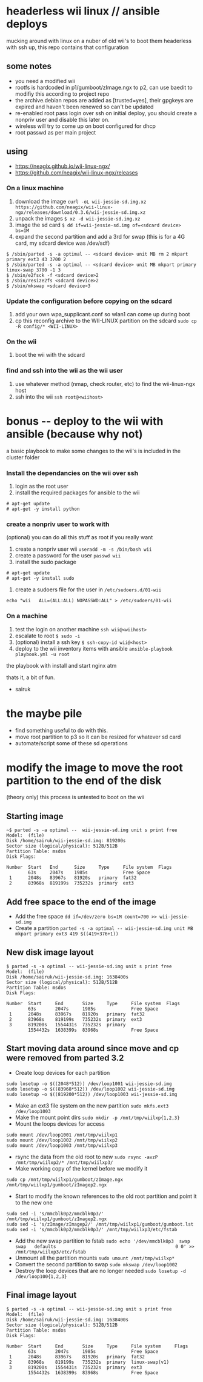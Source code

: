 # headerless wii linux // ansible deploys
mucking around with linux on a nuber of old wii's to boot them headerless with ssh up, this repo contains that configuration

## some notes
 - you need a modified wii
 - rootfs is hardcoded in p1/gumboot/zImage.ngx to p2, can use baedit to modifiy this according to project repo
 - the archive.debian repos are added as [trusted=yes], their gpgkeys are expired and haven't been renewed so can't be updated
 - re-enabled root pass login over ssh on initial deploy, you should create a nonpriv user and disable this later on.
 - wireless will try to come up on boot configured for dhcp
 - root passwd as per main project

## using 
 - https://neagix.github.io/wii-linux-ngx/
 - https://github.com/neagix/wii-linux-ngx/releases

### On a linux machine
1. download the image
``` curl -oL wii-jessie-sd.img.xz https://github.com/neagix/wii-linux-ngx/releases/download/0.3.6/wii-jessie-sd.img.xz ```
1. unpack the images
``` $ xz -d wii-jessie-sd.img.xz ```
1. image the sd card
``` $ dd if=wii-jessie-sd.img of=<sdcard device> bs=1M ```
1. expand the second partition and add a 3rd for swap (this is for a 4G card, my sdcard device was /dev/sdf)
```
$ /sbin/parted -s -a optimal -- <sdcard device> unit MB rm 2 mkpart primary ext3 43 3700 2
$ /sbin/parted -s -a optimal -- <sdcard device> unit MB mkpart primary linux-swap 3700 -1 3
$ /sbin/e2fsck -f <sdcard device>2
$ /sbin/resize2fs <sdcard device>2 
$ /sbin/mkswap <sdcard device>3
```

### Update the configuration before copying on the sdcard
1. add your own wpa_supplicant.conf so wlan1 can come up during boot
1. cp this reconfig archive to the WII-LINUX partition on the sdcard
``` sudo cp -R config/* <WII-LINUX> ```

### On the wii
1. boot the wii with the sdcard

### find and ssh into the wii as the wii user
1. use whatever method (nmap, check router, etc) to find the wii-linux-ngx host
2. ssh into the wii
``` ssh root@<wiihost> ```

# bonus -- deploy to the wii with ansible (because why not)
a basic playbook to make some changes to the wii's is included in the cluster folder

### Install the dependancies on the wii over ssh
1. login as the root user
1. install the required packages for ansible to the wii
```
# apt-get update
# apt-get -y install python
```

### create a nonpriv user to work with
(optional) you can do all this stuff as root if you really want
1. create a nonpriv user wii
``` useradd -m -s /bin/bash wii ```
1. create a password for the user
``` passwd wii ```
1. install the sudo package
```
# apt-get update
# apt-get -y install sudo
```
1. create a sudoers file for the user in ```/etc/sudoers.d/01-wii```
```
echo "wii	ALL=(ALL:ALL) NOPASSWD:ALL" > /etc/sudoers/01-wii
```

### On a machine
1. test the login on another machine
``` ssh wii@<wiihost> ```
1. escalate to root
``` $ sudo -i ```
1. (optional) install a ssh key
``` $ ssh-copy-id wii@<host> ```
1. deploy to the wii inventory items with ansible
``` ansible-playbook playbook.yml -u root ```


the playbook with install and start nginx atm

thats it, a bit of fun.
- sairuk

# the maybe pile
 - find something useful to do with this.
 - move root partition to p3 so it can be resized for whatever sd card
 - automate/script some of these sd operations




# modify the image to move the root partition to the end of the disk

(theory only) this process is untested to boot on the wii

## Starting image
```
~$ parted -s -a optimal --  wii-jessie-sd.img unit s print free
Model:  (file)
Disk /home/sairuk/wii-jessie-sd.img: 819200s
Sector size (logical/physical): 512B/512B
Partition Table: msdos
Disk Flags: 

Number  Start   End      Size     Type     File system  Flags
        63s     2047s    1985s             Free Space
 1      2048s   83967s   81920s   primary  fat32
 2      83968s  819199s  735232s  primary  ext3
```

## Add free space to the end of the image
* Add the free space
``` dd if=/dev/zero bs=1M count=700 >> wii-jessie-sd.img ```
* Create a partition
``` parted -s -a optimal -- wii-jessie-sd.img unit MB mkpart primary ext3 419 $((419+376+1)) ```


## New disk image layout
```
$ parted -s -a optimal -- wii-jessie-sd.img unit s print free
Model:  (file)
Disk /home/sairuk/wii-jessie-sd.img: 1638400s
Sector size (logical/physical): 512B/512B
Partition Table: msdos
Disk Flags: 

Number  Start     End       Size     Type     File system  Flags
        63s       2047s     1985s             Free Space
 1      2048s     83967s    81920s   primary  fat32
 2      83968s    819199s   735232s  primary  ext3
 3      819200s   1554431s  735232s  primary
        1554432s  1638399s  83968s            Free Space
```

## Start moving data around since move and cp were removed from parted 3.2
* Create loop devices for each partition
```
sudo losetup -o $((2048*512)) /dev/loop1001 wii-jessie-sd.img 
sudo losetup -o $((83968*512)) /dev/loop1002 wii-jessie-sd.img 
sudo losetup -o $((819200*512)) /dev/loop1003 wii-jessie-sd.img 
```
* Make an ext3 file system on the new partition
``` sudo mkfs.ext3 /dev/loop1003 ```
* Make the mount point dirs
``` sudo mkdir -p /mnt/tmp/wiilxp{1,2,3} ```
* Mount the loops devices for access
``` 
sudo mount /dev/loop1001 /mnt/tmp/wiilxp1
sudo mount /dev/loop1002 /mnt/tmp/wiilxp2
sudo mount /dev/loop1003 /mnt/tmp/wiilxp3
```
* rsync the data from the old root to new
```sudo rsync -avzP /mnt/tmp/wiilxp2/* /mnt/tmp/wiilxp3/```
* Make working copy of the kernel before we modify it
```
sudo cp /mnt/tmp/wiilxp1/gumboot/zImage.ngx /mnt/tmp/wiilxp1/gumboot/zImagep2.ngx
```
* Start to modify the known references to the old root partition and point it to the new one
```
sudo sed -i 's/mmcblk0p2/mmcblk0p3/' /mnt/tmp/wiilxp1/gumboot/zImagep2.ngx
sudo sed -i 's/zImage/zImagep2/' /mnt/tmp/wiilxp1/gumboot/gumboot.lst
sudo sed -i 's/mmcblk0p2/mmcblk0p3/' /mnt/tmp/wiilxp3/etc/fstab
```
* Add the new swap partition to fstab
```sudo echo '/dev/mmcblk0p3  swap   swap   defaults	                                        0 0' >> /mnt/tmp/wiilxp3/etc/fstab```
* Unmount all the partition mounts
```sudo umount /mnt/tmp/wiilxp*```
* Convert the second partition to swap
```sudo mkswap /dev/loop1002```
* Destroy the loop devices that are no longer needed
```sudo losetup -d /dev/loop100{1,2,3}```

## Final image layout
```
$ parted -s -a optimal -- wii-jessie-sd.img unit s print free
Model:  (file)
Disk /home/sairuk/wii-jessie-sd.img: 1638400s
Sector size (logical/physical): 512B/512B
Partition Table: msdos
Disk Flags: 

Number  Start     End       Size     Type     File system     Flags
        63s       2047s     1985s             Free Space
 1      2048s     83967s    81920s   primary  fat32
 2      83968s    819199s   735232s  primary  linux-swap(v1)
 3      819200s   1554431s  735232s  primary  ext3
        1554432s  1638399s  83968s            Free Space
```
